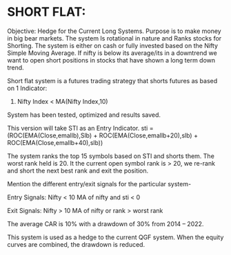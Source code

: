 # SHORT FLAT:

Objective:  Hedge for the Current Long Systems. Purpose is to make money in big bear markets. The system Is rotational in nature and Ranks stocks for Shorting. The system is either on cash or fully invested based on the Nifty Simple Moving Average. If nifty is below its average/its in a downtrend we want to open short positions in stocks that have shown a long term down trend.

Short flat system is a futures trading strategy that shorts futures as based on 1 Indicator:
1.	Nifty Index < MA(Nifty Index,10)

System has been tested, optimized and results saved.

This version will take STI as an Entry Indicator. sti = (ROC(EMA(Close,emallb),Slb) + ROC(EMA(Close,emallb+20),slb) + ROC(EMA(Close,emallb+40),slb))

The system ranks the top 15 symbols based on STI and shorts them. The worst rank held is 20. It the current open symbol rank is > 20, we re-rank and short the next best rank and exit the position.

Mention the different entry/exit signals for the particular system-

Entry Signals: Nifty < 10 MA of nifty and sti < 0

Exit Signals: Nifty > 10 MA of nifty or rank > worst rank

The average CAR is 10% with a drawdown of 30% from 2014 – 2022.

This system is used as a hedge to the current QGF system. When the equity curves are combined, the drawdown is reduced.




